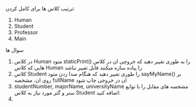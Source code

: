 ترتیب کلاس ها برای کامل کردن:
1. Human
2. Student
3. Professor
4. Main

سوال ها

1. در کلاس Human متود staticPrint() را به طوری تغییر دهید که خروچی ان در کلاس هایی که کلاس Human را پیاده سازه میکنند قابل تغییر نباشد
2.  کلاس Student را طوری تغییر دهید که هنگام صدا زدن متود sayMyName() بر روی ان، مشخصه fullName ان در خروجی چاپ شود
3. studentNumber, majorName, universityName مشخصه های مقابل را با توابع ستر و گتر مورد نیاز به کلاس Student اضافه کنید: 
4. 